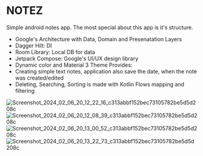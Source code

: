 # NOTEZ

Simple android notes app. The most special about this app is it's structure. 
- Google's Architecture with Data, Domain and Presenatation Layers
- Dagger Hilt: DI
- Room Library: Local DB for data
- Jetpack Compose: Google's UI/UX design library
- Dynamic color and Material 3 Theme
Provides:
- Creating simple text notes, application also save the date, when the note was created/edited
- Deleting, Searching, Sorting is made with Kotlin Flows mapping and filtering

![Screenshot_2024_02_06_20_12_22_16_c313abbf152bec73105782be5d5d208c](https://github.com/aksl1e/Notez/assets/135560291/6f07281e-a95f-4118-a85e-c844d050caf3)
![Screenshot_2024_02_06_20_12_08_39_c313abbf152bec73105782be5d5d208c](https://github.com/aksl1e/Notez/assets/135560291/9e2fbe2c-01ac-4c39-9747-db43fe6ce1b4)
![Screenshot_2024_02_06_20_13_00_52_c313abbf152bec73105782be5d5d208c](https://github.com/aksl1e/Notez/assets/135560291/73e12af3-36ac-4873-b9b0-3ae5a24410b0)
![Screenshot_2024_02_06_20_13_22_73_c313abbf152bec73105782be5d5d208c](https://github.com/aksl1e/Notez/assets/135560291/2b9f941d-e455-4a7e-91f0-fc93f9ad831a)

  
